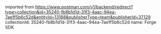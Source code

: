 imported from https://www.postman.com/v1/backend/redirect?type=collection&id=35240-fb8b1d1d-31f3-4aac-94ea-7ae1f5b6c52d&entityId=13188&publisherType=team&publisherId=37129
collectionId: 35240-fb8b1d1d-31f3-4aac-94ea-7ae1f5b6c52d
name: Forge SDK